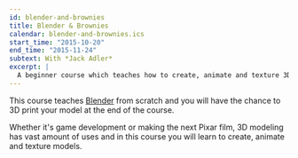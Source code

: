 ```yaml
---
id: blender-and-brownies
title: Blender & Brownies
calendar: blender-and-brownies.ics
start_time: "2015-10-20"
end_time: "2015-11-24"
subtext: With *Jack Adler*
excerpt: |
  A beginner course which teaches how to create, animate and texture 3D models in Blender, a popular 3D graphics software.
---
```


This course teaches [Blender](http://www.blender.org/features/) from scratch and you will have the chance to 3D print your model at the end of the course.

Whether it's game development or making the next Pixar film, 3D modeling has vast amount of uses and in this course you will learn to create, animate and texture models.
